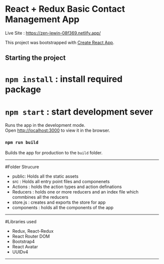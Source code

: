 # React + Redux Basic Contact Management App 

Live Site : https://zen-lewin-08f369.netlify.app/ 

This project was bootstrapped with [Create React App](https://github.com/facebook/create-react-app).

## Starting the project 

# `npm install` : install required package

# `npm start` : start development sever

Runs the app in the development mode.\
Open [http://localhost:3000](http://localhost:3000) to view it in the browser.


### `npm run build`

Builds the app for production to the `build` folder.

-----------------------------------------------------------------------------

#Folder Strucure 
- public: Holds all the static assets
- src : Holds all entry point files and componenets
- Actions : holds the action types and action definations
- Reducers : holds one or more reducers and an index file which commbines all the reducers
- store.js : creates and exports the store for app
- components : holds all the components of the app

--------------------------------------------------------------------------------
  
#Libraries used
  - Redux, React-Redux
  - React Router DOM
  - Bootstrap4
  - React Avatar
  - UUIDv4
  ---------------------------------------------------------------------------------


